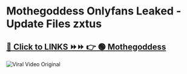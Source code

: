 
 # Mothegoddess Onlyfans Leaked - Update Files zxtus

## <h2><a href="https://clipsfans.com/Mothegoddess&ref=git">🔗 Click to LINKS ⏩⏩ 👉 🟢 Mothegoddess </a></h2>

<a href="https://clipsfans.com/Mothegoddess&ref=git" rel="nofollow" data-target="animated-image.originalLink"><img src="https://i.ibb.co.com/xMMVF88/686577567.gif" alt="Viral Video Original" style="max-width: 100%; display: inline-block;" data-target="animated-image.originalImage"></a>

